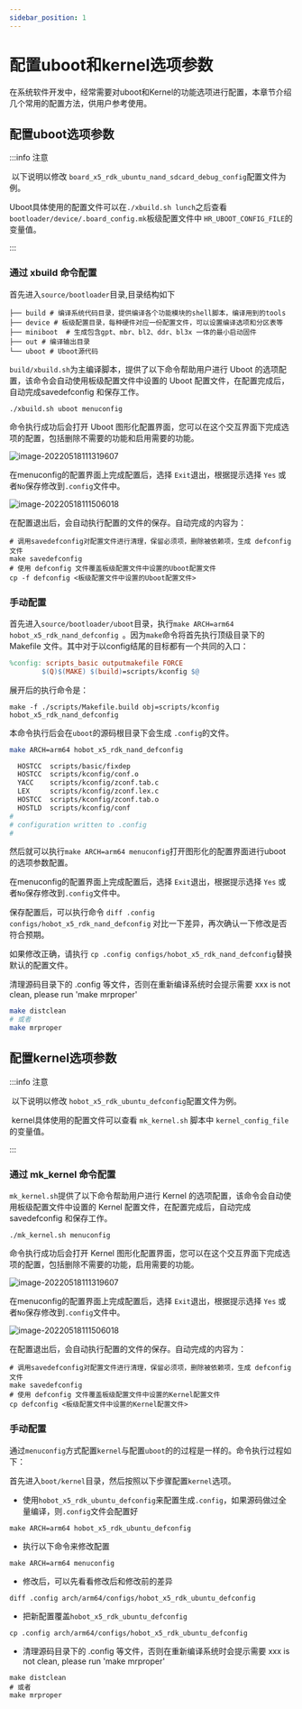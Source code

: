 ```yaml
---
sidebar_position: 1
---
```


# 配置uboot和kernel选项参数

在系统软件开发中，经常需要对uboot和Kernel的功能选项进行配置，本章节介绍几个常用的配置方法，供用户参考使用。

## 配置uboot选项参数

:::info 注意

​	以下说明以修改 `board_x5_rdk_ubuntu_nand_sdcard_debug_config`配置文件为例。

​	Uboot具体使用的配置文件可以在`./xbuild.sh lunch`之后查看`bootloader/device/.board_config.mk`板级配置文件中 `HR_UBOOT_CONFIG_FILE`的变量值。

:::

### 通过 xbuild 命令配置

首先进入`source/bootloader`目录,目录结构如下

```
├── build # 编译系统代码目录，提供编译各个功能模块的shell脚本，编译用到的tools
├── device # 板级配置目录，每种硬件对应一份配置文件，可以设置编译选项和分区表等
├── miniboot  # 生成包含gpt、mbr、bl2、ddr、bl3x 一体的最小启动固件
├── out # 编译输出目录
└── uboot # Uboot源代码
```

`build/xbuild.sh`为主编译脚本，提供了以下命令帮助用户进行 Uboot 的选项配置，该命令会自动使用板级配置文件中设置的 Uboot 配置文件，在配置完成后，自动完成savedefconfig 和保存工作。
```
./xbuild.sh uboot menuconfig
```

命令执行成功后会打开 Uboot 图形化配置界面，您可以在这个交互界面下完成选项的配置，包括删除不需要的功能和启用需要的功能。

![image-20220518111319607](../../../../static/img/07_Advanced_development/02_linux_development/driver_development_x5/screenshot-20241120-201418.png)

在menuconfig的配置界面上完成配置后，选择 `Exit`退出，根据提示选择 `Yes` 或者`No`保存修改到`.config`文件中。

![image-20220518111506018](../../../../static/img/07_Advanced_development/02_linux_development/driver_development/image-20220518111506018.png)

在配置退出后，会自动执行配置的文件的保存。自动完成的内容为：

```
# 调用savedefconfig对配置文件进行清理，保留必须项，删除被依赖项，生成 defconfig 文件
make savedefconfig
# 使用 defconfig 文件覆盖板级配置文件中设置的Uboot配置文件
cp -f defconfig <板级配置文件中设置的Uboot配置文件>
```

### 手动配置

首先进入`source/bootloader/uboot`目录，执行`make ARCH=arm64 hobot_x5_rdk_nand_defconfig `。因为`make`命令将首先执行顶级目录下的 Makefile 文件。其中对于以config结尾的目标都有一个共同的入口：

```makefile
%config: scripts_basic outputmakefile FORCE
        $(Q)$(MAKE) $(build)=scripts/kconfig $@
```

展开后的执行命令是：

```
make -f ./scripts/Makefile.build obj=scripts/kconfig hobot_x5_rdk_nand_defconfig
```

本命令执行后会在`uboot`的源码根目录下会生成 `.config`的文件。

```bash
make ARCH=arm64 hobot_x5_rdk_nand_defconfig

  HOSTCC  scripts/basic/fixdep
  HOSTCC  scripts/kconfig/conf.o
  YACC    scripts/kconfig/zconf.tab.c
  LEX     scripts/kconfig/zconf.lex.c
  HOSTCC  scripts/kconfig/zconf.tab.o
  HOSTLD  scripts/kconfig/conf
#
# configuration written to .config
#
```

然后就可以执行`make ARCH=arm64 menuconfig`打开图形化的配置界面进行uboot的选项参数配置。

在menuconfig的配置界面上完成配置后，选择 `Exit`退出，根据提示选择 `Yes` 或者`No`保存修改到`.config`文件中。

保存配置后，可以执行命令 `diff .config configs/hobot_x5_rdk_nand_defconfig` 对比一下差异，再次确认一下修改是否符合预期。

如果修改正确，请执行 `cp .config configs/hobot_x5_rdk_nand_defconfig`替换默认的配置文件。

清理源码目录下的 .config 等文件，否则在重新编译系统时会提示需要 xxx is not clean, please run 'make mrproper'
```bash
make distclean
# 或者
make mrproper
```

## 配置kernel选项参数

:::info 注意

​	以下说明以修改 `hobot_x5_rdk_ubuntu_defconfig`配置文件为例。

​	kernel具体使用的配置文件可以查看 `mk_kernel.sh` 脚本中 `kernel_config_file` 的变量值。

:::

### 通过 mk_kernel 命令配置

`mk_kernel.sh`提供了以下命令帮助用户进行 Kernel 的选项配置，该命令会自动使用板级配置文件中设置的 Kernel 配置文件，在配置完成后，自动完成savedefconfig 和保存工作。

```
./mk_kernel.sh menuconfig
```

命令执行成功后会打开 Kernel 图形化配置界面，您可以在这个交互界面下完成选项的配置，包括删除不需要的功能，启用需要的功能。

![image-20220518111319607](../../../../static/img/07_Advanced_development/02_linux_development/driver_development_x5/screenshot-20241120-195703.png)

在menuconfig的配置界面上完成配置后，选择 `Exit`退出，根据提示选择 `Yes` 或者`No`保存修改到`.config`文件中。

![image-20220518111506018](../../../../static/img/07_Advanced_development/02_linux_development/driver_development/image-20220518111506018.png)

在配置退出后，会自动执行配置的文件的保存。自动完成的内容为：

```
# 调用savedefconfig对配置文件进行清理，保留必须项，删除被依赖项，生成 defconfig 文件
make savedefconfig
# 使用 defconfig 文件覆盖板级配置文件中设置的Kernel配置文件
cp defconfig <板级配置文件中设置的Kernel配置文件>
```

### 手动配置

通过`menuconfig`方式配置`kernel`与配置`uboot`的的过程是一样的。命令执行过程如下：

首先进入`boot/kernel`目录，然后按照以下步骤配置`kernel`选项。

- 使用`hobot_x5_rdk_ubuntu_defconfig`来配置生成`.config`，如果源码做过全量编译，则`.config`文件会配置好

```
make ARCH=arm64 hobot_x5_rdk_ubuntu_defconfig
```

- 执行以下命令来修改配置

```
make ARCH=arm64 menuconfig
```

- 修改后，可以先看看修改后和修改前的差异

```
diff .config arch/arm64/configs/hobot_x5_rdk_ubuntu_defconfig
```

- 把新配置覆盖`hobot_x5_rdk_ubuntu_defconfig`

```
cp .config arch/arm64/configs/hobot_x5_rdk_ubuntu_defconfig
```

- 清理源码目录下的 .config 等文件，否则在重新编译系统时会提示需要 xxx is not clean, please run 'make mrproper'

```
make distclean
# 或者
make mrproper
```


